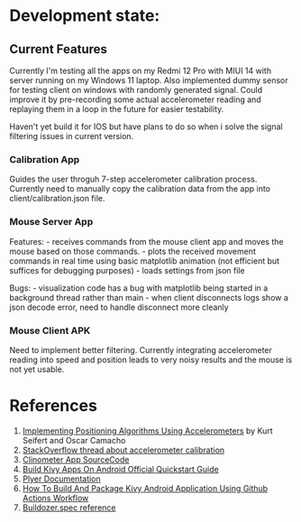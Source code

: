 # Development state:

## Current Features

Currently I'm testing all the apps on my Redmi 12 Pro with MIUI 14 with server running on my Windows 11 laptop.
Also implemented dummy sensor for testing client on windows with randomly generated signal.
Could improve it by pre-recording some actual accelerometer reading and replaying them in a loop in the future for easier testability.

Haven't yet build it for IOS but have plans to do so when i solve the signal filtering issues in current version.

### Calibration App

Guides the user throguh 7-step accelerometer calibration process.
Currently need to manually copy the calibration data from the app into client/calibration.json file.

### Mouse Server App

Features:
    - receives commands from the mouse client app and moves the mouse based on those commands.
    - plots the received movement commands in real time using basic matplotlib animation (not efficient but suffices for debugging purposes)
    - loads settings from json file

Bugs:
    - visualization code has a bug with matplotlib being started in a background thread rather than main
    - when client disconnects logs show a json decode error, need to handle disconnect more cleanly


### Mouse Client APK

Need to implement better filtering. Currently integrating accelerometer reading into speed and position leads to very noisy results and the mouse is not yet usable.


# References

1. [Implementing Positioning Algorithms Using Accelerometers](https://www.nxp.com/docs/en/application-note/AN3397.pdf) by Kurt Seifert and Oscar Camacho
2. [StackOverflow thread about accelerometer calibration](https://stackoverflow.com/questions/43364006/android-accelerometer-calibration)
3. [Clinometer App SourceCode](https://github.com/BasicAirData/Clinometer/blob/master/app/src/main/java/eu/basicairdata/clinometer/CalibrationActivity.java)
4. [Build Kivy Apps On Android Official Quickstart Guide](https://buildozer.readthedocs.io/en/latest/quickstart.html)
5. [Plyer Documentation](https://plyer.readthedocs.io/en/latest/api.html)
6. [How To Build And Package Kivy Android Application Using Github Actions Workflow](https://middlewaretechnologies.in/2023/07/how-to-build-and-package-kivy-android-application-using-github-actions-workflow.html)
7. [Buildozer.spec reference](https://buildozer.readthedocs.io/en/latest/specifications.html)
